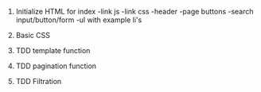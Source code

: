 1. Initialize HTML for index
    -link js
    -link css
    -header
    -page buttons
    -search input/button/form
    -ul with example li's

2. Basic CSS

3. TDD template function

4. TDD pagination function 

5. TDD Filtration
